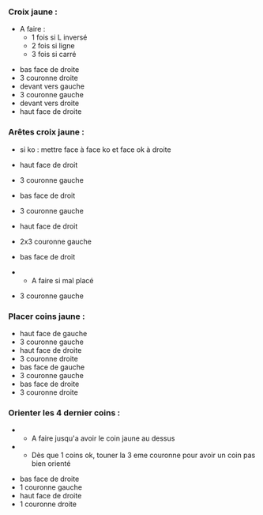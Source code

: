 ### Croix jaune :

* A faire :
  * 1 fois si L inversé
  * 2 fois si ligne
  * 3 fois si carré

- bas face de droite
- 3 couronne droite
- devant vers gauche
- 3 couronne gauche
- devant vers droite
- haut face de droite

### Arêtes croix jaune :

- si ko : mettre face à face ko et face ok à droite

- haut face de droit
- 3 couronne gauche
- bas face de droit
- 3 couronne gauche
- haut face de droit
- 2x3 couronne gauche
- bas face de droit

* * A faire si mal placé

- 3 couronne gauche

### Placer coins jaune :

- haut face de gauche
- 3 couronne gauche
- haut face de droite
- 3 couronne droite
- bas face de gauche
- 3 couronne gauche
- bas face de droite
- 3 couronne droite

### Orienter les 4 dernier coins :

* * A faire jusqu'a avoir le coin jaune au dessus
* * Dès que 1 coins ok, touner la 3 eme couronne pour avoir un coin pas bien orienté

- bas face de droite
- 1 couronne gauche
- haut face de droite
- 1 couronne droite
